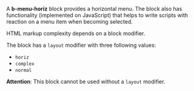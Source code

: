 A **b-menu-horiz** block provides a horizontal menu. The block also has functionality (implemented on JavaScript) that helps to write scripts with reaction on a menu item when becoming selected.

HTML markup complexity depends on a block modifier.

The block has a `layout` modifier with three following values:

 * `horiz`
 * `complex`
 * `normal`

**Attention**: This block cannot be used without a `layout` modifier.

